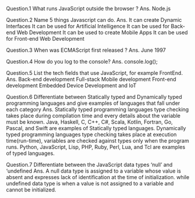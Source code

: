 Question.1
What runs JavaScript outside the browser ?
Ans.
Node.js

Question.2
Name 5 things Javascript can do.
Ans.
It can create Dynamic Interfaces
It can be used for Artificial Intelligence
It can be used for Back-end Web Development
It can be used to create Mobile Apps
It can be used for Front-end Web Development

Question.3
When was ECMAScript first released ?
Ans.
June 1997

Question.4
How do you log to the console?
Ans.
console.log();

Question.5
List the tech fields that use JavaScript, for example FrontEnd.
Ans.
Back-end development
Full-stack
Mobile development
Front-end development
Embedded Device Development and IoT

Question.6
Differentiate between Statically typed and Dynamically typed programming languages and give examples of languages that fall under each category
Ans.
Statically typed programming languages type checking takes place during compilation time and every details about the variable must be known. Java, Haskell, C, C++, C#, Scala, Kotlin, Fortran, Go, Pascal, and Swift are examples of Statically typed languages.
Dynamically typed programming languages type checking takes place at execution time(run-time), variables are checked against types only when the program runs. Python, JavaScript, Lisp, PHP, Ruby, Perl, Lua, and Tcl are examples of typed languages.

Question.7
Differentiate between the JavaScript data types ‘null’ and ‘undefined
Ans.
A null data type is assigned to a variable whose value is absent and expresses lack of identification at the time of initialization. while undefined data type is when a value is not assigned to a variable and cannot be initialized.
